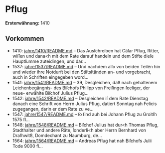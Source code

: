 # Pflug

**Ersterwähnung:** 1410

## Vorkommen
- 1410: [jahre/1410/README.md](../jahre/1410/README.md) – Das Ausſchreiben hat Cäſar
Pflug, Ritter, wiſſen und dana<h mit dem Rate darauf
handeln und dem Stifte dieſe Hauptſumme zuteidingen, und
dar...
- 1537: [jahre/1537/README.md](../jahre/1537/README.md) – Und nachdem alſo von beiden Teilén hin und wieder
ihre Notdurft bei den Stiſtsſtänden an- und vorgebracht,
auch in Schriften eingegeben word...
- 1541: [jahre/1541/README.md](../jahre/1541/README.md) – 39, Desgleichen, daß nach gehaltenem Leichenbegängnis-
des Biſchofs Philipp von Freiſingen ſeeliger, der neue-
erwählte Biſchof Julius Pflug...
- 1542: [jahre/1542/README.md](../jahre/1542/README.md) – Desgleichen iſ dem Rate Dienstag danach eine Schrift
von Herrn Julius Pflug, datiert Sonntag nah Felicis
zugegangen, darin er dem Rate zu ve...
- 1547: [jahre/1547/README.md](../jahre/1547/README.md) – ſo ſind auh bei Johann Pflug zu
Groitſh 1575 fl...
- 1548: [jahre/1548/README.md](../jahre/1548/README.md) – Biſchof Julius hat dur<h Thomas Pflug, Stadthalter
und andere Räte, ſonderli<h aber Herrn Bernhard von
Draſhwitß, Domdechant zu Naumburg, de...
- 1564: [jahre/1564/README.md](../jahre/1564/README.md) – Andreas Pflug hat nah Biſchofs Julii Tode 9000 fl...
